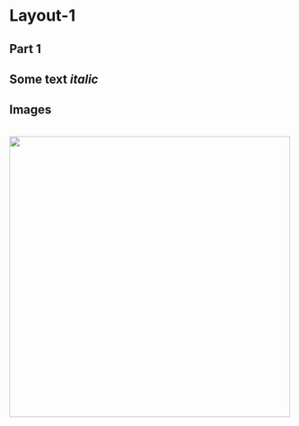 # Layout-1

## Part 1

Some **text** _italic_
---
## Images


<br>
<img height="500" width="500" src="https://github.com/GeorgGeo/Layout-1/blob/master/web_coder_test.png">
</br>
